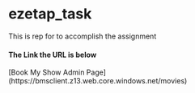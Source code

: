 # ezetap_task
This is rep for to accomplish the assignment

<h4>The Link the URL is below</h4>
[Book My Show Admin Page](https://bmsclient.z13.web.core.windows.net/movies)